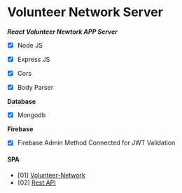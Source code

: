 # Volunteer Network Server

***React Volunteer Newtork APP Server***

- [x] Node JS
- [x] Express JS
- [x] Cors
- [x] Body Parser


**Database**
- [x] Mongodb

**Firebase**
- [x] Firebase Admin Method Connected for JWT Validation


#### SPA 
- [01] [Volunteer-Network](https://volunteer-network-2bbc0.web.app/)
- [02] [Rest API](https://volunteer-network-server82.herokuapp.com/)
